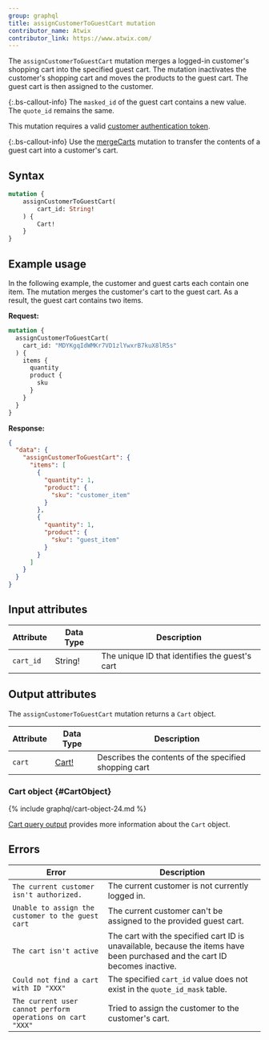```yaml
---
group: graphql
title: assignCustomerToGuestCart mutation
contributor_name: Atwix
contributor_link: https://www.atwix.com/
---
```


The `assignCustomerToGuestCart` mutation merges a logged-in customer's shopping cart into the specified guest cart. The mutation inactivates the customer's shopping cart and moves the products to the guest cart. The guest cart is then assigned to the customer.

{:.bs-callout-info}
The `masked_id` of the guest cart contains a new value. The `quote_id` remains the same.

This mutation requires a valid [customer authentication token]({{page.baseurl}}/graphql/mutations/generate-customer-token.html).

{:.bs-callout-info}
Use the [mergeCarts]({{page.baseurl}}/graphql/mutations/merge-carts.html) mutation to transfer the contents of a guest cart into a customer's cart.

## Syntax

```graphql
mutation {
    assignCustomerToGuestCart(
        cart_id: String!
    ) {
        Cart!
    }
}
```

## Example usage

In the following example, the customer and guest carts each contain one item. The mutation merges the customer's cart to the guest cart. As a result, the guest cart contains two items.

**Request:**

```graphql
mutation {
  assignCustomerToGuestCart(
    cart_id: "MDYKgqIdWMKr7VD1zlYwxrB7kuX8lR5s"
  ) {
    items {
      quantity
      product {
        sku
      }
    }
  }
}
```

**Response:**

```json
{
  "data": {
    "assignCustomerToGuestCart": {
      "items": [
        {
          "quantity": 1,
          "product": {
            "sku": "customer_item"
          }
        },
        {
          "quantity": 1,
          "product": {
            "sku": "guest_item"
          }
        }
      ]
    }
  }
}
```

## Input attributes

Attribute |  Data Type | Description
--- | --- | ---
`cart_id` | String! | The unique ID that identifies the guest's cart

## Output attributes

The `assignCustomerToGuestCart` mutation returns a `Cart` object.

Attribute |  Data Type | Description
--- | --- | ---
`cart` |[Cart!](#CartObject) | Describes the contents of the specified shopping cart

### Cart object {#CartObject}

{% include graphql/cart-object-24.md %}

[Cart query output]({{page.baseurl}}/graphql/queries/cart.html#cart-output) provides more information about the `Cart` object.

## Errors

Error | Description
--- | ---
`The current customer isn't authorized.` | The current customer is not currently logged in.
`Unable to assign the customer to the guest cart` | The current customer can't be assigned to the provided guest cart.
`The cart isn't active` | The cart with the specified cart ID is unavailable, because the items have been purchased and the cart ID becomes inactive.
`Could not find a cart with ID "XXX"` | The specified `cart_id` value does not exist in the `quote_id_mask` table.
`The current user cannot perform operations on cart "XXX"` | Tried to assign the customer to the customer's cart.
